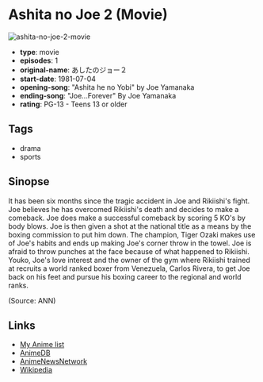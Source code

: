 # Ashita no Joe 2 (Movie)

![ashita-no-joe-2-movie](https://cdn.myanimelist.net/images/anime/5/53557.jpg)

-   **type**: movie
-   **episodes**: 1
-   **original-name**: あしたのジョー２
-   **start-date**: 1981-07-04
-   **opening-song**: "Ashita he no Yobi" by Joe Yamanaka
-   **ending-song**: "Joe...Forever" By Joe Yamanaka
-   **rating**: PG-13 - Teens 13 or older

## Tags

-   drama
-   sports

## Sinopse

It has been six months since the tragic accident in Joe and Rikiishi's fight. Joe believes he has overcomed Rikiishi's death and decides to make a comeback. Joe does make a successful comeback by scoring 5 KO's by body blows. Joe is then given a shot at the national title as a means by the boxing commission to put him down. The champion, Tiger Ozaki makes use of Joe's habits and ends up making Joe's corner throw in the towel. Joe is afraid to throw punches at the face because of what happened to Rikiishi. Youko, Joe's love interest and the owner of the gym where Rikiishi trained at recruits a world ranked boxer from Venezuela, Carlos Rivera, to get Joe back on his feet and pursue his boxing career to the regional and world ranks.

(Source: ANN)

## Links

-   [My Anime list](https://myanimelist.net/anime/2922/Ashita_no_Joe_2_Movie)
-   [AnimeDB](http://anidb.info/perl-bin/animedb.pl?show=anime&aid=4862)
-   [AnimeNewsNetwork](http://www.animenewsnetwork.com/encyclopedia/anime.php?id=3476)
-   [Wikipedia](http://en.wikipedia.org/wiki/Ashita_No_Joe)

